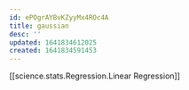 ```yaml
---
id: ePOgrAYBvKZyyMx4ROc4A
title: gaussian
desc: ''
updated: 1641834612025
created: 1641834591453
---
```

[[science.stats.Regression.Linear Regression]]
